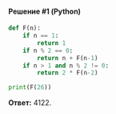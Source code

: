 #### Решение #1 (Python)
```python
def F(n):
	if n == 1:
		return 1
	if n % 2 == 0:
		return n + F(n-1)
	if n > 1 and n % 2 != 0:
		return 2 * F(n-2)

print(F(26))
```
**Ответ:** 4122.
